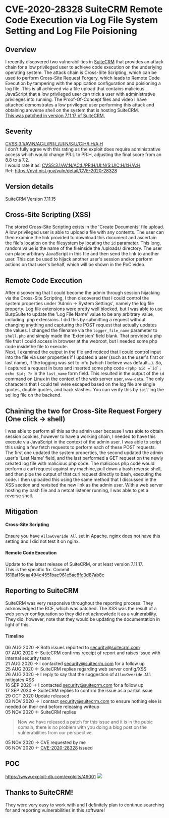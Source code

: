 # CVE-2020-28328 SuiteCRM Remote Code Execution via Log File System Setting and Log File Poisioning
## Overview
I recently discovered two vulnerabilities in [SuiteCRM](https://github.com/salesagility/SuiteCRM) that provides an attack chain for a low privileged user to achieve code execution on the underlying operating system. The attack chain is Cross-Site Scripting, which can be used to perform Cross-Site Request Forgery, which leads to Remote Code Execution by tampering with the application configuration and poisioning a log file. This is all achieved via a file upload that contains malicious JavaScript that a low privileged user can trick a user with administrative privileges into running. The Proof-Of-Concept files and video I have attached demonstrates a low privileged user performing this attack and obtaining areverse shell on the system that is hosting SuiteCRM.  
[This was patched in version 7.11.17 of SuiteCRM.](https://suitecrm.com/suitecrm-7-11-17-7-10-28-lts-versions-released/)
## Severity
[CVSS:3.1/AV:N/AC:L/PR:L/UI:N/S:U/C:H/I:H/A:H](https://www.first.org/cvss/calculator/3.1#CVSS:3.1/AV:N/AC:L/PR:L/UI:N/S:U/C:H/I:H/A:H)  
I don't fully agree with this rating as the exploit does require administrative access which would change PR:L to PR:H, adjusting the final score from an 8.8 to a 7.2.  
I would rate it as: [CVSS:3.1/AV:N/AC:L/PR:H/UI:N/S:U/C:H/I:H/A:H](https://www.first.org/cvss/calculator/3.1#CVSS:3.1/AV:N/AC:L/PR:H/UI:N/S:U/C:H/I:H/A:H)  
Ref: https://nvd.nist.gov/vuln/detail/CVE-2020-28328
## Version details
SuiteCRM Version 7.11.15
## Cross-Site Scripting (XSS)
The stored Cross-Site Scripting exists in the 'Create Documents' file upload. A low privileged user is able to upload a file with any contents. The user can then examine the link provided to download this document and ascertain the file's location on the filesystem by locating the `id` parameter. This long, random value is the name of the fileinside the /uploads/ directory. The user can place arbitrary JavaScript in this file and then send the link to another user. This can be used to hijack another user's session and/or perform actions on that user's behalf, which will be shown in the PoC video.
## Remote Code Execution
After discovering that I could become the admin through session hijacking via the Cross-Site Scripting, I then discovered that I could control the system properties under 'Admin → System Settings', namely the log file property. Log file extensions were pretty well blocked, but I was able to use BurpSuite to update the 'Log File Name' value to be any arbitrary value, including .php extensions. I did this by submitting a request without changing anything and capturing the POST request that actually updates the values. I changed the filename via the `logger_file_name` parameter to `shell.php` and simply made the 'Extension' field blank. That provided a php file that I could access in browser at the webroot, but I needed some php code insidethe file to execute.  
Next, I examined the output in the file and noticed that I could control input into the file via user properties if I updated a user (such as the user's first or last name), if the logging was set to info (which I believe was default...). So, I captured a request in burp and inserted some php code ``<?php $id =`id`; echo $id; ?>`` in the `last_name` form field. This resulted in the output of the `id` command on Linux in the context of the web server user, `www-data`. The only characters that I could tell were escaped based on the log file are single quotes, double quotes, and back slashes. You can verify this by `tail`'ing the sql log file on the backend.
## Chaining the two for Cross-Site Request Forgery (One click -> shell)
I was able to perform all this as the admin user because I was able to obtain session cookies, however to have a working chain, I needed to have this execute via JavaScript in the context of the admin user. I was able to script this using a few fetch requests to perform each of these POST requests. The first one updated the system properties, the second updated the admin user's 'Last Name' field, and the last performed a GET request on the newly created log file with malicious php code. The malicious php code would perform a curl request against my machine, pull down a bash reverse shell, and then pipe the output of that curl request directly to bash, executing the code. I then uploaded this using the same method that I discussed in the XSS section and revisited the new link as the admin user.  With a web server hosting my bash file and a netcat listener running, I was able to get a reverse shell.
## Mitigation
#### Cross-Site Scripting
Ensure you have `AllowOveride All` set in Apache. nginx does not have this setting and I did not test it on nginx.
#### Remote Code Execution
Update to the latest release of SuiteCRM, or at least version 7.11.17.  
This is the specific fix. Commit [1618af16eaa494c4551bac961e5ac8fc3d87ab8c](https://github.com/salesagility/SuiteCRM/commit/1618af16eaa494c4551bac961e5ac8fc3d87ab8c#diff-e9704a2002d127cd455e1eb0507042080bb79d362091e770803ff69a31139d0f)
## Reporting to SuiteCRM
SuiteCRM was very responsive throughout the reporting process. They acknowledged the RCE, which was patched. The XSS was the result of a web server configuration so they did not acknowlede it as a vulnerability. They did, however, note that they would be updating the documentation in light of this.
#### Timeline
06 AUG 2020 -> Both issues reported to security@suitecrm.com  
07 AUG 2020 <- SuiteCRM confirms receipt of report and raises issue with internal security team  
21 AUG 2020 -> I contacted security@suitecrm.com for a follow up  
25 AUG 2020 <- SuiteCRM replies regarding web server config/XSS  
26 AUG 2020 -> I reply to say that the suggestion of `AllowOveride All` mitigates XSS  
16 SEP 2020 -> I contacted security@suitecrm.com for a follow up  
17 SEP 2020 <- SuiteCRM replies to confirm the issue as a partial issue  
29 OCT 2020 Update released  
03 NOV 2020 -> I contact security@suitecrm.com to ensure nothing else is needed on their end before releasing writeup  
05 NOV 2020 <- SuiteCRM replies 
> Now we have released a patch for this issue and it is in the pubic domain, there is no problem with you doing a blog post on the vulnerabilities from our perspective. 

05 NOV 2020 -> CVE requested by me  
06 NOV 2020 <- [CVE-2020-28328](https://cve.mitre.org/cgi-bin/cvename.cgi?name=CVE-2020-28328) issued  
## POC
https://www.exploit-db.com/exploits/49001
![](SuiteCRM-PoC.gif)
## Thanks to SuiteCRM!
They were very easy to work with and I definitely plan to continue searching for and reporting vulnerabilities in this software!
